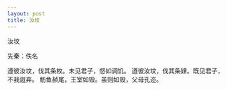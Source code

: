 ```yaml
---
layout: post
title: 汝坟
---
```


汝坟

先秦：佚名

遵彼汝坟，伐其条枚。未见君子，惄如调饥。
遵彼汝坟，伐其条肄。既见君子，不我遐弃。
鲂鱼赪尾，王室如毁。虽则如毁，父母孔迩。
